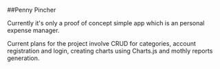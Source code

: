 ##Penny Pincher

Currently it's only a proof of concept simple app which is an personal expense manager.

Current plans for the project involve CRUD for categories, account registration and login, creating charts using Charts.js and mothly reports generation.